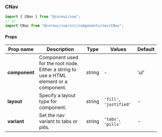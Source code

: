 ### CNav

```jsx
import { CNav } from "@coreui/vue";
// or
import CNav from "@coreui/vue/src/components/nav/CNav";
```

#### Props

| Prop name     | Description                                                                             | Type   | Values                  | Default |
| ------------- | --------------------------------------------------------------------------------------- | ------ | ----------------------- | ------- |
| **component** | Component used for the root node. Either a string to use a HTML element or a component. | string | -                       | 'ul'    |
| **layout**    | Specify a layout type for component.                                                    | string | `'fill'`, `'justified'` | -       |
| **variant**   | Set the nav variant to tabs or pills.                                                   | string | `'tabs'`, `'pills'`     | -       |

